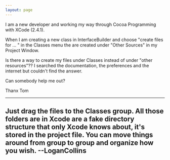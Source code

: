 ```yaml
---
layout: page
---
```



I am a new developer and working my way through Cocoa Programming with XCode (2.4.1).


When I am creating a new class in InterfaceBuilder and choose "create files for ... " in the Classes menu the are created under "Other Sources" in my Project Window.

Is there a way to create my files under Classes instead of under "other resources"?? I searched the documentation, the preferences and the internet but couldn't find the answer.

Can somebody help me out?

Thanx Tom  

----
Just drag the files to the Classes group. All those folders are in Xcode are a fake directory structure that only Xcode knows about, it's stored in the project file. You can move things around from group to group and organize how you wish. --LoganCollins
----
